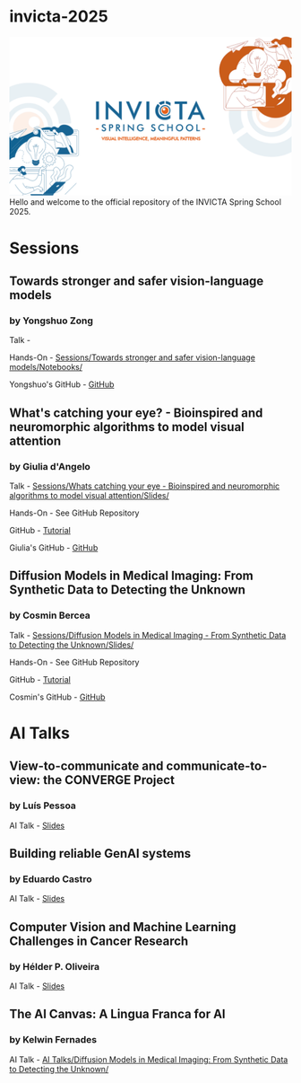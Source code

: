 # invicta-2025
![INVICTA2025](INVICTA2025_banner.png)
Hello and welcome to the official repository of the INVICTA Spring School 2025.

# Sessions
## Towards stronger and safer vision-language models
### by Yongshuo Zong
Talk -

Hands-On - [Sessions/Towards stronger and safer vision-language models/Notebooks/](https://github.com/INVICTA-School/invicta-2025/tree/e8ba91f2dfd3b182fe263b9dab96a0d9e19a5e92/Sessions/Towards%20stronger%20and%20safer%20vision-language%20models)

Yongshuo's GitHub - [GitHub](https://github.com/ys-zong)

## What's catching your eye? - Bioinspired and neuromorphic algorithms to model visual attention
### by Giulia d'Angelo

Talk - [Sessions/Whats catching your eye - Bioinspired and neuromorphic algorithms to model visual attention/Slides/](https://github.com/INVICTA-School/invicta-2025/tree/1196ec89de03a207dda01a8caac1a8cfd2243318/Sessions/Whats%20catching%20your%20eye%20-%20Bioinspired%20and%20neuromorphic%20algorithms%20to%20model%20visual%20attention/Slides)

Hands-On - See GitHub Repository 

GitHub - [Tutorial](https://github.com/GiuliaDAngelo/CTU-EDNeuromorphic)

Giulia's GitHub - [GitHub](https://github.com/GiuliaDAngelo)


## Diffusion Models in Medical Imaging: From Synthetic Data to Detecting the Unknown
### by Cosmin Bercea

Talk - [Sessions/Diffusion Models in Medical Imaging - From Synthetic Data to Detecting the Unknown/Slides/](https://github.com/INVICTA-School/invicta-2025/tree/55d8055d1ca1cb73dc3e36471f1f2668ada969f3/Sessions/Diffusion%20Models%20in%20Medical%20Imaging%20-%20From%20Synthetic%20Data%20to%20Detecting%20the%20Unknown/Slides)

Hands-On - See GitHub Repository 

GitHub - [Tutorial](https://github.com/compai-lab/INVICTA_tutorial)

Cosmin's GitHub - [GitHub](https://github.com/ci-ber)



# AI Talks

## View-to-communicate and communicate-to-view: the CONVERGE Project
### by Luís Pessoa

AI Talk - [Slides](ai-talks/)

## Building reliable GenAI systems
### by Eduardo Castro

AI Talk - [Slides](ai-talks/)


## Computer Vision and Machine Learning Challenges in Cancer Research
### by Hélder P. Oliveira

AI Talk - [Slides](ai-talks/)


## The AI Canvas: A Lingua Franca for AI
### by Kelwin Fernades

AI Talk - [AI Talks/Diffusion Models in Medical Imaging: From Synthetic Data to Detecting the Unknown/](https://github.com/INVICTA-School/invicta-2025/tree/5a2bef4687fb0bf42559a8f035af83edc404cb04/AI%20Talks/Diffusion%20Models%20in%20Medical%20Imaging%3A%20From%20Synthetic%20Data%20to%20Detecting%20the%20Unknown)


